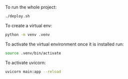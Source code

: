 To run the whole project:
```sh
./deploy.sh
```


To create a virtual env:
```sh
python -m venv .venv
```

To activate the virtual environment once it is installed run:
```sh
source .venv/bin/activate
```

To activate uvicorn:
```sh
uvicorn main:app --reload
```